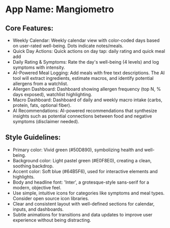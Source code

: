 # **App Name**: Mangiometro

## Core Features:

- Weekly Calendar: Weekly calendar view with color-coded days based on user-rated well-being. Dots indicate notes/meals.
- Quick Day Actions: Quick actions on day tap: daily rating and quick meal add
- Daily Rating & Symptoms: Rate the day's well-being (4 levels) and log symptoms with intensity.
- AI-Powered Meal Logging: Add meals with free text descriptions. The AI tool will extract ingredients, estimate macros, and identify potential allergens from a watchlist.
- Allergen Dashboard: Dashboard showing allergen frequency (top N, % days exposed), watchlist highlighting.
- Macro Dashboard: Dashboard of daily and weekly macro intake (carbs, protein, fats, optional fiber).
- AI Recommendations: AI-powered recommendations that synthesize insights such as potential connections between food and negative symptoms (disclaimer needed).

## Style Guidelines:

- Primary color: Vivid green (#50D890), symbolizing health and well-being.
- Background color: Light pastel green (#E0F8E0), creating a clean, soothing backdrop.
- Accent color: Soft blue (#64B5F6), used for interactive elements and highlights.
- Body and headline font: 'Inter', a grotesque-style sans-serif for a modern, objective feel.
- Use simple, intuitive icons for categories like symptoms and meal types. Consider open source icon libraries.
- Clear and consistent layout with well-defined sections for calendar, inputs, and dashboards.
- Subtle animations for transitions and data updates to improve user experience without being distracting.